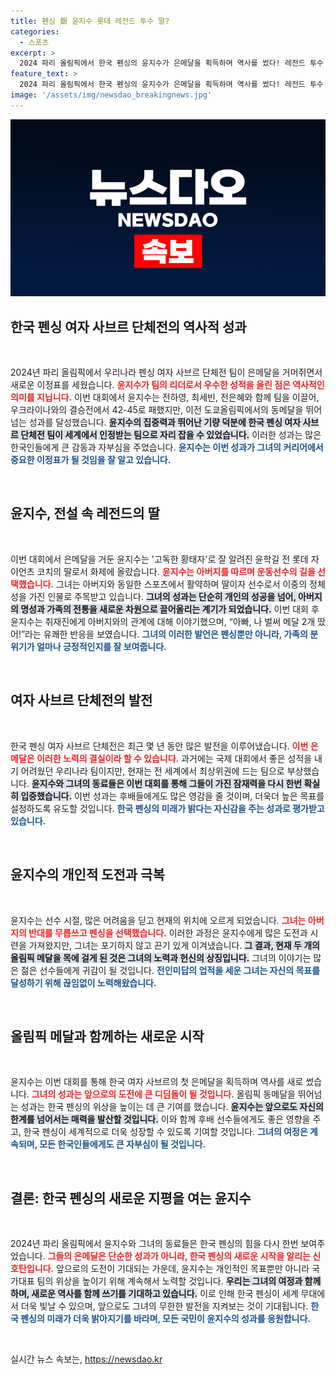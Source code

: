 ```yaml
---
title: 펜싱 銀 윤지수 롯데 레전드 투수 딸?
categories:
  - 스포츠
excerpt: >
  2024 파리 올림픽에서 한국 펜싱의 윤지수가 은메달을 획득하며 역사를 썼다! 레전드 투수 윤학길의 딸로 주목받던 그녀가 아버지를 뛰어넘은 순간, 감동의 이야기가 펼쳐졌다. 클릭해서 윤지수의 화제의 순간을 확인해보세요!
feature_text: >
  2024 파리 올림픽에서 한국 펜싱의 윤지수가 은메달을 획득하며 역사를 썼다! 레전드 투수 윤학길의 딸로 주목받던 그녀가 아버지를 뛰어넘은 순간, 감동의 이야기가 펼쳐졌다. 클릭해서 윤지수의 화제의 순간을 확인해보세요!
image: '/assets/img/newsdao_breakingnews.jpg'
---
```


<p><img src="/assets/img/newsdao_breakingnews.jpg" alt="ranknews 속보" /></p>

<h2 data-ke-size="size26">한국 펜싱 여자 사브르 단체전의 역사적 성과</h2>

<p data-ke-size="size16">&nbsp;</p>

<p>2024년 파리 올림픽에서 우리나라 펜싱 여자 사브르 단체전 팀이 은메달을 거머쥐면서 새로운 이정표를 세웠습니다. <b><span style="color: #ee2323;">윤지수가 팀의 리더로서 우수한 성적을 올린 점은 역사적인 의미를 지닙니다.</span></b> 이번 대회에서 윤지수는 전하영, 최세빈, 전은혜와 함께 팀을 이끌어, 우크라이나와의 결승전에서 42-45로 패했지만, 이전 도쿄올림픽에서의 동메달을 뛰어넘는 성과를 달성했습니다. <b><span style="background-color: #21538527;">윤지수의 집중력과 뛰어난 기량 덕분에 한국 펜싱 여자 사브르 단체전 팀이 세계에서 인정받는 팀으로 자리 잡을 수 있었습니다.</span></b> 이러한 성과는 많은 한국인들에게 큰 감동과 자부심을 주었습니다. <b><span style="color: #1a5490;">윤지수는 이번 성과가 그녀의 커리어에서 중요한 이정표가 될 것임을 잘 알고 있습니다.</span></b></p>

<p data-ke-size="size16">&nbsp;</p>

<h2 data-ke-size="size26">윤지수, 전설 속 레전드의 딸</h2>

<p data-ke-size="size16">&nbsp;</p>

<p>이번 대회에서 은메달을 거둔 윤지수는 '고독한 황태자'로 잘 알려진 윤학길 전 롯데 자이언츠 코치의 딸로서 화제에 올랐습니다. <b><span style="color: #ee2323;">윤지수는 아버지를 따르며 운동선수의 길을 선택했습니다.</span></b> 그녀는 아버지와 동일한 스포츠에서 활약하며 딸이자 선수로서 이중의 정체성을 가진 인물로 주목받고 있습니다. <b><span style="background-color: #21538527;">그녀의 성과는 단순히 개인의 성공을 넘어, 아버지의 명성과 가족의 전통을 새로운 차원으로 끌어올리는 계기가 되었습니다.</span></b> 이번 대회 후 윤지수는 취재진에게 아버지와의 관계에 대해 이야기했으며, “아빠, 나 벌써 메달 2개 땄어!”라는 유쾌한 반응을 보였습니다. <b><span style="color: #1a5490;">그녀의 이러한 발언은 펜싱뿐만 아니라, 가족의 분위기가 얼마나 긍정적인지를 잘 보여줍니다.</span></b></p>

<p data-ke-size="size16">&nbsp;</p>

<h2 data-ke-size="size26">여자 사브르 단체전의 발전</h2>

<p data-ke-size="size16">&nbsp;</p>

<p>한국 펜싱 여자 사브르 단체전은 최근 몇 년 동안 많은 발전을 이루어냈습니다. <b><span style="color: #ee2323;">이번 은메달은 이러한 노력의 결실이라 할 수 있습니다.</span></b> 과거에는 국제 대회에서 좋은 성적을 내기 어려웠던 우리나라 팀이지만, 현재는 전 세계에서 최상위권에 드는 팀으로 부상했습니다. <b><span style="background-color: #21538527;">윤지수와 그녀의 동료들은 이번 대회를 통해 그들이 가진 잠재력을 다시 한번 확실히 입증했습니다.</span></b> 이번 성과는 후배들에게도 많은 영감을 줄 것이며, 더욱더 높은 목표를 설정하도록 유도할 것입니다. <b><span style="color: #1a5490;">한국 펜싱의 미래가 밝다는 자신감을 주는 성과로 평가받고 있습니다.</span></b></p>

<p data-ke-size="size16">&nbsp;</p>

<h2 data-ke-size="size26">윤지수의 개인적 도전과 극복</h2>

<p data-ke-size="size16">&nbsp;</p>

<p>윤지수는 선수 시절, 많은 어려움을 딛고 현재의 위치에 오르게 되었습니다. <b><span style="color: #ee2323;">그녀는 아버지의 반대를 무릅쓰고 펜싱을 선택했습니다.</span></b> 이러한 과정은 윤지수에게 많은 도전과 시련을 가져왔지만, 그녀는 포기하지 않고 끈기 있게 이겨냈습니다. <b><span style="background-color: #21538527;">그 결과, 현재 두 개의 올림픽 메달을 목에 걸게 된 것은 그녀의 노력과 헌신의 상징입니다.</span></b> 그녀의 이야기는 많은 젊은 선수들에게 귀감이 될 것입니다. <b><span style="color: #1a5490;">전인미답의 업적을 세운 그녀는 자신의 목표를 달성하기 위해 끊임없이 노력해왔습니다.</span></b></p>

<p data-ke-size="size16">&nbsp;</p>

<h2 data-ke-size="size26">올림픽 메달과 함께하는 새로운 시작</h2>

<p data-ke-size="size16">&nbsp;</p>

<p>윤지수는 이번 대회를 통해 한국 여자 사브르의 첫 은메달을 획득하며 역사를 새로 썼습니다. <b><span style="color: #ee2323;">그녀의 성과는 앞으로의 도전에 큰 디딤돌이 될 것입니다.</span></b> 올림픽 동메달을 뛰어넘는 성과는 한국 펜싱의 위상을 높이는 데 큰 기여를 했습니다. <b><span style="background-color: #21538527;">윤지수는 앞으로도 자신의 한계를 넘어서는 매력을 발산할 것입니다.</span></b> 이와 함께 후배 선수들에게도 좋은 영향을 주고, 한국 펜싱이 세계적으로 더욱 성장할 수 있도록 기여할 것입니다. <b><span style="color: #1a5490;">그녀의 여정은 계속되며, 모든 한국인들에게도 큰 자부심이 될 것입니다.</span></b></p>

<p data-ke-size="size16">&nbsp;</p>

<h2 data-ke-size="size26">결론: 한국 펜싱의 새로운 지평을 여는 윤지수</h2>

<p data-ke-size="size16">&nbsp;</p>

<p>2024년 파리 올림픽에서 윤지수와 그녀의 동료들은 한국 펜싱의 힘을 다시 한번 보여주었습니다. <b><span style="color: #ee2323;">그들의 은메달은 단순한 성과가 아니라, 한국 펜싱의 새로운 시작을 알리는 신호탄입니다.</span></b> 앞으로의 도전이 기대되는 가운데, 윤지수는 개인적인 목표뿐만 아니라 국가대표 팀의 위상을 높이기 위해 계속해서 노력할 것입니다. <b><span style="background-color: #21538527;">우리는 그녀의 여정과 함께하며, 새로운 역사를 함께 쓰기를 기대하고 있습니다.</span></b> 이로 인해 한국 펜싱이 세계 무대에서 더욱 빛날 수 있으며, 앞으로도 그녀의 무한한 발전을 지켜보는 것이 기대됩니다. <b><span style="color: #1a5490;">한국 펜싱의 미래가 더욱 밝아지기를 바라며, 모든 국민이 윤지수의 성과를 응원합니다.</span></b> </p>

<p data-ke-size="size16">&nbsp;</p>
실시간 뉴스 속보는, <a href="https://newsdao.kr" rel="dofollow">https://newsdao.kr</a>


